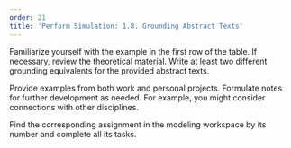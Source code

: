 ```yaml
---
order: 21
title: 'Perform Simulation: 1.8. Grounding Abstract Texts'
---
```


Familiarize yourself with the example in the first row of the table. If necessary, review the theoretical material. Write at least two different grounding equivalents for the provided abstract texts.

Provide examples from both work and personal projects. Formulate notes for further development as needed. For example, you might consider connections with other disciplines.

Find the corresponding assignment in the modeling workspace by its number and complete all its tasks.